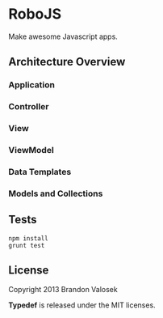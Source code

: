 # RoboJS
Make awesome Javascript apps.

## Architecture Overview

### Application

### Controller

### View

### ViewModel

### Data Templates

### Models and Collections

## Tests

```
npm install
grunt test
```

## License
Copyright 2013 Brandon Valosek

**Typedef** is released under the MIT licenses.

